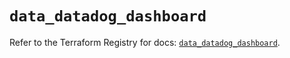 # `data_datadog_dashboard`

Refer to the Terraform Registry for docs: [`data_datadog_dashboard`](https://registry.terraform.io/providers/datadog/datadog/3.36.1/docs/data-sources/dashboard).
